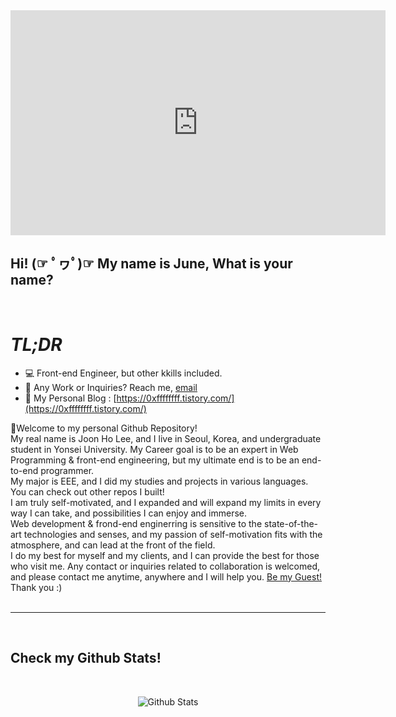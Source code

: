 <div align="center">
<iframe src="https://giphy.com/embed/qgQUggAC3Pfv687qPC" width="600" height="360" frameBorder="0" class="giphy-embed" allowFullScreen></iframe><p><a href="https://giphy.com/gifs/dommespace-domme-space-programador-qgQUggAC3Pfv687qPC"></a></p>
</div>

## Hi! (☞ ﾟヮﾟ)☞ My name is June, What is your name?

<br />

# **_TL;DR_**<br/>

- 💻 Front-end Engineer, but other kkills included.
- 💼 Any Work or Inquiries? Reach me, [email](mailto:mynameisjune111@gmail.com) <br/>
- 📝 My Personal Blog : [https://0xffffffff.tistory.com/](https://0xffffffff.tistory.com/)

👋Welcome to my personal Github Repository! <br/>
My real name is Joon Ho Lee, and I live in Seoul, Korea, and undergraduate student in Yonsei University. My Career goal is to be an expert in Web Programming & front-end engineering, but my ultimate end is to be an end-to-end programmer. <br />
My major is EEE, and I did my studies and projects in various languages. You can check out other repos I built! <br />
I am truly self-motivated, and I expanded and will expand my limits in every way I can take, and possibilities I can enjoy and immerse. <br />
Web development & frond-end enginerring is sensitive to the state-of-the-art technologies and senses, and my passion of self-motivation fits with the atmosphere, and can lead at the front of the field. <br />
I do my best for myself and my clients, and I can provide the best for those who visit me. Any contact or inquiries related to collaboration is welcomed, and please contact me anytime, anywhere and I will help you. [Be my Guest!](mailto:mynameisjune111@gmail.com)<br />
Thank you :) <br />
<br/>

---

<br />

## Check my Github Stats!

<br/>

<p align="center"> <img src="https://github-readme-stats.vercel.app/api?username=whatisyourname0&show_icons=true&theme=gotham" alt="Github Stats" />

